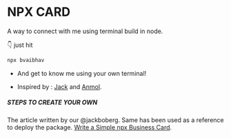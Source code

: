 
# NPX CARD

A way to connect with me using terminal build in node.


👇 just hit 
```bash
npx bvaibhav
```
- And get to know me using your own terminal!


- Inspired by : [Jack](https://twitter.com/jackboberg) and [Anmol](https://twitter.com/misteranmol).



##### STEPS TO CREATE YOUR OWN
The article written by our @jackboberg. Same has been used as a  reference to deploy the package. 
[Write a Simple npx Business Card](https://studioelsa.se/blog/open-source-oss-npx-business-card). 











